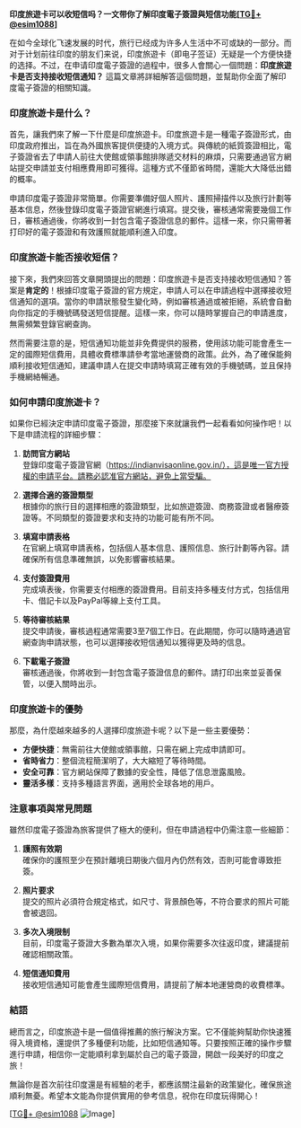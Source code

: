 **印度旅遊卡可以收短信吗？一文带你了解印度電子簽證與短信功能[[TG💪+ @esim1088](https://t.me/s/esim1088)]**

在如今全球化飞速发展的时代，旅行已经成为许多人生活中不可或缺的一部分。而对于计划前往印度的朋友们来说，印度旅遊卡（即电子签证）无疑是一个方便快捷的选择。不过，在申请印度電子簽證的過程中，很多人會關心一個問題：**印度旅遊卡是否支持接收短信通知？** 這篇文章將詳細解答這個問題，並幫助你全面了解印度電子簽證的相關知識。

### 印度旅遊卡是什么？

首先，讓我們來了解一下什麼是印度旅遊卡。印度旅遊卡是一種電子簽證形式，由印度政府推出，旨在為外國旅客提供便捷的入境方式。與傳統的紙質簽證相比，電子簽證省去了申請人前往大使館或領事館排隊遞交材料的麻煩，只需要通過官方網站提交申請並支付相應費用即可獲得。這種方式不僅節省時間，還能大大降低出錯的概率。

申請印度電子簽證非常簡單。你需要準備好個人照片、護照掃描件以及旅行計劃等基本信息，然後登錄印度電子簽證官網進行填寫。提交後，審核通常需要幾個工作日，審核通過後，你將收到一封包含電子簽證信息的郵件。這樣一來，你只需帶著打印好的電子簽證和有效護照就能順利進入印度。

### 印度旅遊卡能否接收短信？

接下來，我們來回答文章開頭提出的問題：印度旅遊卡是否支持接收短信通知？答案是**肯定的**！根據印度電子簽證的官方規定，申請人可以在申請過程中選擇接收短信通知的選項。當你的申請狀態發生變化時，例如審核通過或被拒絕，系統會自動向你指定的手機號碼發送短信提醒。這樣一來，你可以隨時掌握自己的申請進度，無需頻繁登錄官網查詢。

然而需要注意的是，短信通知功能並非免費提供的服務，使用該功能可能會產生一定的國際短信費用，具體收費標準請參考當地運營商的政策。此外，為了確保能夠順利接收短信通知，建議申請人在提交申請時填寫正確有效的手機號碼，並且保持手機網絡暢通。

### 如何申請印度旅遊卡？

如果你已經決定申請印度電子簽證，那麼接下來就讓我們一起看看如何操作吧！以下是申請流程的詳細步驟：

1. **訪問官方網站**  
   登錄印度電子簽證官網（https://indianvisaonline.gov.in/），這是唯一官方授權的申請平台。請務必認准官方網站，避免上當受騙。

2. **選擇合適的簽證類型**  
   根據你的旅行目的選擇相應的簽證類型，比如旅遊簽證、商務簽證或者醫療簽證等。不同類型的簽證要求和支持的功能可能有所不同。

3. **填寫申請表格**  
   在官網上填寫申請表格，包括個人基本信息、護照信息、旅行計劃等內容。請確保所有信息準確無誤，以免影響審核結果。

4. **支付簽證費用**  
   完成填表後，你需要支付相應的簽證費用。目前支持多種支付方式，包括信用卡、借記卡以及PayPal等線上支付工具。

5. **等待審核結果**  
   提交申請後，審核過程通常需要3至7個工作日。在此期間，你可以隨時通過官網查詢申請狀態，也可以選擇接收短信通知以獲得更及時的信息。

6. **下載電子簽證**  
   審核通過後，你將收到一封包含電子簽證信息的郵件。請打印出來並妥善保管，以便入關時出示。

### 印度旅遊卡的優勢

那麼，為什麼越來越多的人選擇印度旅遊卡呢？以下是一些主要優勢：

- **方便快捷**：無需前往大使館或領事館，只需在網上完成申請即可。
- **省時省力**：整個流程簡潔明了，大大縮短了等待時間。
- **安全可靠**：官方網站保障了數據的安全性，降低了信息泄露風險。
- **靈活多樣**：支持多種語言界面，適用於全球各地的用戶。

### 注意事項與常見問題

雖然印度電子簽證為旅客提供了極大的便利，但在申請過程中仍需注意一些細節：

1. **護照有效期**  
   確保你的護照至少在預計離境日期後六個月內仍然有效，否則可能會導致拒簽。

2. **照片要求**  
   提交的照片必須符合規定格式，如尺寸、背景顏色等，不符合要求的照片可能會被退回。

3. **多次入境限制**  
   目前，印度電子簽證大多數為單次入境，如果你需要多次往返印度，建議提前確認相關政策。

4. **短信通知費用**  
   接收短信通知可能會產生國際短信費用，請提前了解本地運營商的收費標準。

### 結語

總而言之，印度旅遊卡是一個值得推薦的旅行解決方案。它不僅能夠幫助你快速獲得入境資格，還提供了多種便利功能，比如短信通知等。只要按照正確的操作步驟進行申請，相信你一定能順利拿到屬於自己的電子簽證，開啟一段美好的印度之旅！

無論你是首次前往印度還是有經驗的老手，都應該關注最新的政策變化，確保旅途順利無憂。希望本文能為你提供實用的參考信息，祝你在印度玩得開心！

[[TG💪+ @esim1088](https://t.me/s/esim1088) ![Image](https://i.postimg.cc/4NQfJmqS/Snipaste-2025-05-13-00-14-12.png)]
